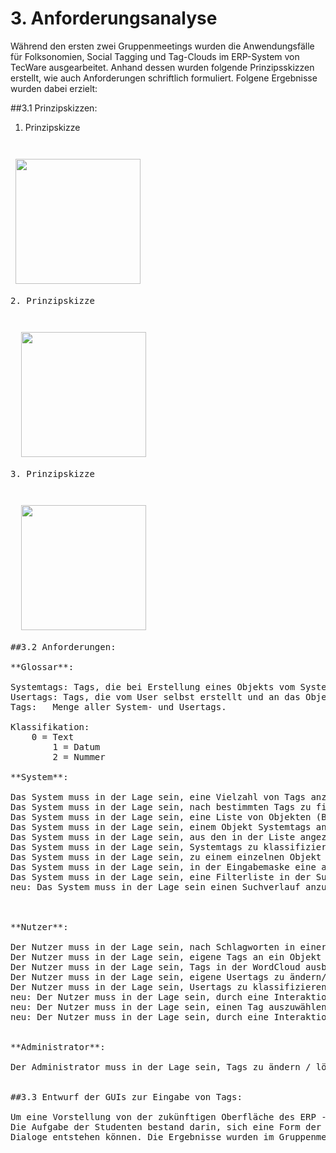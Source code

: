 # 3. Anforderungsanalyse

Während den ersten zwei Gruppenmeetings wurden die Anwendungsfälle für Folksonomien, Social
Tagging und Tag-Clouds im ERP-System von TecWare ausgearbeitet. Anhand dessen wurden folgende Prinzipsskizzen erstellt, wie auch Anforderungen schriftlich formuliert. Folgene Ergebnisse wurden dabei erzielt:

##3.1 Prinzipskizzen:

1. Prinzipskizze 
<pre><pre><pre> <img src="https://github.com/vardoo/terradbtag/blob/Dokumentation/Images/01Prinzipienskizze.png" width="200px" height="200px" /><br>
2. Prinzipskizze 
<pre><pre><pre>  <img src="https://github.com/vardoo/terradbtag/blob/Dokumentation/Images/02Prinzipienskizze.png" width="200px" height="200px" /><br>
3. Prinzipskizze 
<pre><pre><pre>  <img src="https://github.com/vardoo/terradbtag/blob/Dokumentation/Images/03Prinzipienskizze.png" width="200px" height="200px" />

##3.2 Anforderungen:

**Glossar**:

Systemtags: Tags, die bei Erstellung eines Objekts vom System generiert werden.
Usertags: Tags, die vom User selbst erstellt und an das Objekt angehangen werden. 
Tags: 	Menge aller System- und Usertags.

Klassifikation: 
    0 = Text
		1 = Datum
		2 = Nummer

**System**:

Das System muss in der Lage sein, eine Vielzahl von Tags anzuzeigen.
Das System muss in der Lage sein, nach bestimmten Tags zu filtern
Das System muss in der Lage sein, eine Liste von Objekten (Bestellnummer, Artikel, Artikelnummer, Kundennummer) zu verkleinern, nachdem nach einem bestimmten Tag gefiltert wurde.
Das System muss in der Lage sein, einem Objekt Systemtags anzuhängen.
Das System muss in der Lage sein, aus den in der Liste angezeigten Tags, eine WordCloud zu generieren und anzuzeigen.
Das System muss in der Lage sein, Systemtags zu klassifizieren. 
Das System muss in der Lage sein, zu einem einzelnen Objekt eine WordCloud zu generieren.
Das System muss in der Lage sein, in der Eingabemaske eine alphabetische Sortierung vorzunehemen.
Das System muss in der Lage sein, eine Filterliste in der Suchleiste zu generieren.
neu: Das System muss in der Lage sein einen Suchverlauf anzuzeigen.



**Nutzer**:

Der Nutzer muss in der Lage sein, nach Schlagworten in einer Eingabemaske zu suchen.
Der Nutzer muss in der Lage sein, eigene Tags an ein Objekt hinzuzufügen.
Der Nutzer muss in der Lage sein, Tags in der WordCloud ausblenden zu können.
Der Nutzer muss in der Lage sein, eigene Usertags zu ändern/löschen.
Der Nutzer muss in der Lage sein, Usertags zu klassifizieren.
neu: Der Nutzer muss in der Lage sein, durch eine Interaktion einen Tag als Filter zu setzen.
neu: Der Nutzer muss in der Lage sein, einen Tag auszuwählen.
neu: Der Nutzer muss in der Lage sein, durch eine Interaktion einen Tag auszublenden.


**Administrator**:

Der Administrator muss in der Lage sein, Tags zu ändern / löschen.


##3.3 Entwurf der GUIs zur Eingabe von Tags:

Um eine Vorstellung von der zukünftigen Oberfläche des ERP - Systems zu bekommen, wurden von den Studenten grafisch fünf GUIs entworfen. Diese sollten der Eingabe von Tags für sogenannte Datenobjekte dienen.
Die Aufgabe der Studenten bestand darin, sich eine Form der Eingabemöglichkeit für Tags zu überlegen wobei auch neue
Dialoge entstehen können. Die Ergebnisse wurden im Gruppenmeeting präsentiert und deren Verwendung, im Austausch mit Herrn Stein  diskutiert. 












